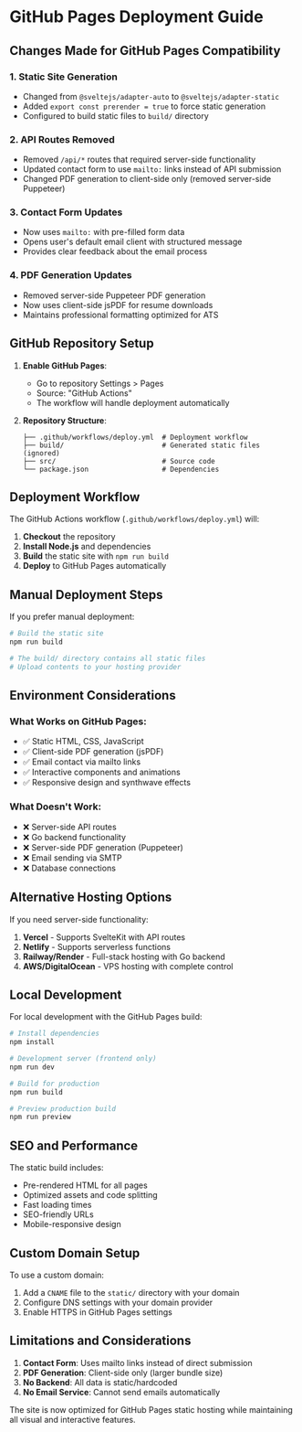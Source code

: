 # GitHub Pages Deployment Guide

## Changes Made for GitHub Pages Compatibility

### 1. Static Site Generation
- Changed from `@sveltejs/adapter-auto` to `@sveltejs/adapter-static`
- Added `export const prerender = true` to force static generation
- Configured to build static files to `build/` directory

### 2. API Routes Removed
- Removed `/api/*` routes that required server-side functionality
- Updated contact form to use `mailto:` links instead of API submission
- Changed PDF generation to client-side only (removed server-side Puppeteer)

### 3. Contact Form Updates
- Now uses `mailto:` with pre-filled form data
- Opens user's default email client with structured message
- Provides clear feedback about the email process

### 4. PDF Generation Updates
- Removed server-side Puppeteer PDF generation
- Now uses client-side jsPDF for resume downloads
- Maintains professional formatting optimized for ATS

## GitHub Repository Setup

1. **Enable GitHub Pages**:
   - Go to repository Settings > Pages
   - Source: "GitHub Actions"
   - The workflow will handle deployment automatically

2. **Repository Structure**:
   ```
   ├── .github/workflows/deploy.yml  # Deployment workflow
   ├── build/                        # Generated static files (ignored)
   ├── src/                          # Source code
   └── package.json                  # Dependencies
   ```

## Deployment Workflow

The GitHub Actions workflow (`.github/workflows/deploy.yml`) will:

1. **Checkout** the repository
2. **Install Node.js** and dependencies
3. **Build** the static site with `npm run build`
4. **Deploy** to GitHub Pages automatically

## Manual Deployment Steps

If you prefer manual deployment:

```bash
# Build the static site
npm run build

# The build/ directory contains all static files
# Upload contents to your hosting provider
```

## Environment Considerations

### What Works on GitHub Pages:
- ✅ Static HTML, CSS, JavaScript
- ✅ Client-side PDF generation (jsPDF)
- ✅ Email contact via mailto links
- ✅ Interactive components and animations
- ✅ Responsive design and synthwave effects

### What Doesn't Work:
- ❌ Server-side API routes
- ❌ Go backend functionality
- ❌ Server-side PDF generation (Puppeteer)
- ❌ Email sending via SMTP
- ❌ Database connections

## Alternative Hosting Options

If you need server-side functionality:

1. **Vercel** - Supports SvelteKit with API routes
2. **Netlify** - Supports serverless functions
3. **Railway/Render** - Full-stack hosting with Go backend
4. **AWS/DigitalOcean** - VPS hosting with complete control

## Local Development

For local development with the GitHub Pages build:

```bash
# Install dependencies
npm install

# Development server (frontend only)
npm run dev

# Build for production
npm run build

# Preview production build
npm run preview
```

## SEO and Performance

The static build includes:
- Pre-rendered HTML for all pages
- Optimized assets and code splitting
- Fast loading times
- SEO-friendly URLs
- Mobile-responsive design

## Custom Domain Setup

To use a custom domain:

1. Add a `CNAME` file to the `static/` directory with your domain
2. Configure DNS settings with your domain provider
3. Enable HTTPS in GitHub Pages settings

## Limitations and Considerations

1. **Contact Form**: Uses mailto links instead of direct submission
2. **PDF Generation**: Client-side only (larger bundle size)
3. **No Backend**: All data is static/hardcoded
4. **No Email Service**: Cannot send emails automatically

The site is now optimized for GitHub Pages static hosting while maintaining all visual and interactive features.